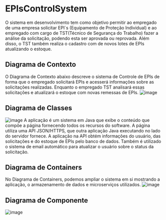 # EPIsControlSystem
O sistema em desenvolvimento tem como objetivo permitir ao empregado de uma empresa solicitar EPI´s (Equipamento de Proteção Individual) e ao empregado com cargo de TST(Técnico de Segurança do Trabalho) fazer a análise da solicitação, podendo esta ser aprovada ou reprovada. Além disso, o TST também realiza o cadastro com de novos lotes de EPIs atualizando o estoque. 
## Diagrama de Contexto
  O Diagrama de Contexto abaixo descreve o sistema de Controle de EPIs de forma que o empregado solicitará EPIs e acesserá informações sobre as solicitações realizadas. Enquanto o empregado TST analisará essas solicitações e atualizará o estoque com novas remessas de EPIs. 
![image](https://user-images.githubusercontent.com/73146109/138180433-a699170c-0568-4124-9c24-3c0eb2ba9477.png)
## Diagrama de Classes
![image](https://user-images.githubusercontent.com/73146109/144165011-2feafecb-194c-4a2b-9fe9-38f4c419089f.png)
  A aplicação é um sistema em Java que exibe o conteúdo que compõe a página fornecendo todos os recursos do software. A página utiliza uma API JSON/HTTPS, que outra aplicação Java executando no lado do servidor fornece. A aplicação na API obtém informações do usuário, das solicitações e do estoque de EPIs pelo banco de dados. Também é utilizado o sistema de email automático para atualizar o usuário sobre o status da solicitação. 
## Diagrama de Containers
  No Diagrama de Containers, podemos ampliar o sistema em si mostrando a aplicação, o armazenamento de dados e microserviços utilizados. 
![image](https://user-images.githubusercontent.com/73146109/144154429-99335df3-da5e-4e81-a9ff-9a428625fe82.png)
## Diagrama de Componente
![image](https://user-images.githubusercontent.com/73146109/144157855-a2c1727b-c405-4e3c-9b3c-894709346207.png)







